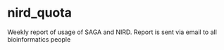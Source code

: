# nird_quota
Weekly report of usage of SAGA and NIRD. Report is sent via email to all bioinformatics people
